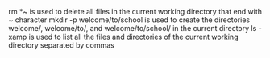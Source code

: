 rm *~ is used to delete all files in the current working directory that end with ~ character
mkdir -p welcome/to/school is used to create the directories welcome/, welcome/to/, and welcome/to/school/ in the current directory
ls -xamp is used to list all the files and directories of the current working directory separated by commas